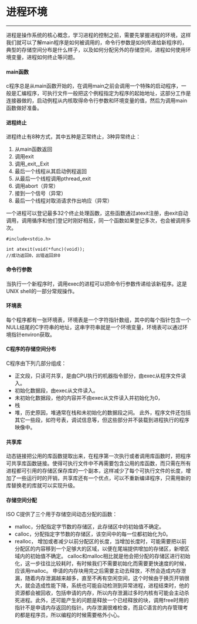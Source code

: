 # 进程环境

---

进程是操作系统的核心概念，学习进程的控制之前，需要先掌握进程的环境，这样我们就可以了解main程序是如何被调用的，命令行参数是如何传递给新程序的，典型的存储空间分布是什么样子，以及如何分配另外的存储空间，进程如何使用环境变量，进程如何终止等问题。

#### main函数
c程序总是从main函数开始的，在调用main之前会调用一个特殊的启动程序，一般是汇编程序，可执行文件一般把这个例程指定为程序的起始地址，这部分工作是连接器做的，启动例程从内核取得命令行参数和环境变量的值，然后为调用main函数做好准备。

#### 进程终止
进程终止有8种方式，其中五种是正常终止，3种异常终止：

1. 从main函数返回
2. 调用exit
3. 调用_exit,_Exit
4. 最后一个线程从其启动例程返回
5. 从最后一个线程调用pthread_exit
6. 调用abort（异常）
7. 接到一个信号（异常）
8. 最后一个线程对取消请求作出响应（异常）

一个进程可以登记最多32个终止处理函数，这些函数通过atexit注册，由exit自动调用，调用循序和他们登记时刚好相反，同一个函数如果登记多次，也会被调用多次。

```
#include<stdio.h>

int atexit(void(*func)(void));
//成功返回0，出错返回非0
```

#### 命令行参数
当执行一个新程序时，调用exec的进程可以把命令行参数传递给该新程序。这是UNIX shell的一部分常规操作。

#### 环境表

每个程序都有一张环境表，环境表是一个字符指针数组，其中的每个指针包含一个NULL结尾的C字符串的地址，这串字符串就是一个环境变量，环境表可以通过环境指针environ获取。

#### C程序的存储空间分布
C程序由下列几部分组成：
- 正文段，只读可共享，是由CPU执行的机器指令部分，由exec从程序文件读入。
- 初始化数据段，由exec从文件读入。
- 未初始化数据段，他的内容并不由exec从文件读入并初始化为0，
- 栈
- 堆，历史原因，堆通常在栈和未初始化的数据段之间。
此外，程序文件还包括其它一些段，如符号表，调试信息等，但这些部分并不装载到进程执行的程序映像中。

#### 共享库
动态链接把公用的库函数提取出来，在程序第一次执行或者调用库函数时，把程序可共享库函数链接。使得可执行文件中不再需要包含公用的库函数，而只需在所有进程都可引用的存储区保存库的一个副本，这样减少了每个可执行文件的长度，增加了一些运行时的开销，共享库还有一个优点，可以不重新编译程序，只需用新的库替换老的库就可以实现升级。

#### 存储空间分配
ISO C提供了三个用于存储空间动态分配的函数：
- malloc，分配指定字节数的存储区，此存储区中的初始值不确定。
- calloc，分配指定字节数的存储区，该空间中的每一位都初始化为0。
- realloc， 增加或者减少以前分配区的长度，当增加长度时，可能需要把以前分配区的内容移到一个足够大的区域，以便在尾端提供增加的存储区，新增区域内的初始值不确定。
calloc和malloc相比就是他会把分配的存储区进行初始化，这一步往往比较耗时，有时候我们不需要初始化而需要更快速度的时候，应该用malloc。
申请的内存块用完之后需要主动去释放，不然会造成内存泄漏，随着内存泄漏越来越多，直至不再有空闲空间，这个时候由于换页开销很大，就会造成性能下降，系统也可能自动检测到异常进程，进程结束时，他的资源都会被回收，包括申请的内存，所以内存泄漏过多时内核有可能会主动杀死进程。此外，还可能产生的问题是释放一个已经释放的块，调用free时用的指针不是申请内存返回的指针。内存泄漏很难检查，而且C语言的内存管理考的都是程序员，所以编程的时候需要格外小心。












